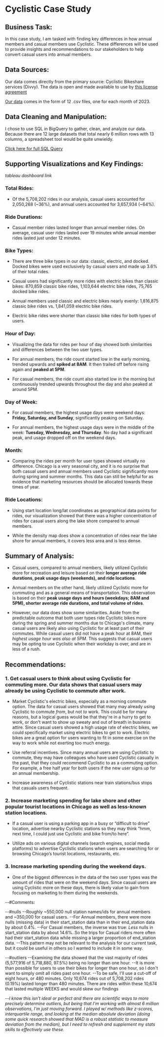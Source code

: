 # Cyclistic Case Study 

## Business Task:

  In this case study, I am tasked with finding key differences in how annual members and casual members use Cyclistic. These differences will be used to provide insights and recommendations to our stakeholders to help convert casual users into annual members.

  
## Data Sources:

  Our data comes directly from the primary source: Cyclistic Bikeshare services (Divvy). The data is open and made available to use by [this license agreement](https://divvybikes.com/data-license-agreement)
  
  [Our data](https://divvy-tripdata.s3.amazonaws.com/index.html) comes in the form of 12 .csv files, one for each month of 2023.


## Data Cleaning and Manipulation:

  I chose to use SQL in BigQuery to gather, clean, and analyze our data. Because there are 12 large datasets that total nearly 6 million rows with 13 columns, a spreadsheet tool would be quite unwieldy.
  
  [Click here for full SQL Query](https://github.com/TankaJahari/cyclistic.charliesun/blob/main/Data%20Cleaning%20and%20Manipulation.sql)


## Supporting Visualizations and Key Findings:

*tableau dashboard link*

### Total Rides:

 - Of the 5,708,202 rides in our analysis, casual users accounted for 2,050,268 (~36%), and annual users accounted for 3,657,934 (~64%).

### Ride Durations:

 - Casual member rides lasted longer than annual member rides. On average, casual user rides lasted over 19 minutes while annual member rides lasted just under 12 minutes.

### Bike Types:

 - There are three bike types in our data: classic, electric, and docked. Docked bikes were used exclusively by casual users and made up 3.6% of their total rides. 

 - Casual users had significantly more rides with electric bikes than classic bikes: 870,859 classic bike rides, 1,103,644 electric bike rides, 75,765 docked bike rides.

 - Annual members used classic and electric bikes nearly evenly: 1,816,875 classic bike rides vs. 1,841,059 electric bike rides.

 - Electric bike rides were shorter than classic bike rides for both types of users. 

### Hour of Day:

 - Visualizing the data for rides per hour of day showed both similarities and differences between the two user types.

 - For annual members, the ride count started low in the early morning, trended upwards and **spiked at 8AM**. It then trailed off before rising again and **peaked at 5PM**. 

 - For casual members, the ride count also started low in the morning but continuously trended upwards throughout the day and also peaked at around 5PM.

### Day of Week:

 - For casual members, the highest usage days were weekend days: **Friday, Saturday, and Sunday**, significantly peaking on Saturday.

 - For annual members, the highest usage days were in the middle of the week: **Tuesday, Wednesday, and Thursday**. No day had a significant peak, and usage dropped off on the weekend days.
 
### Month:

 - Comparing the rides per month for user types showed virtually no difference. Chicago is a very seasonal city, and it is no surprise that both casual users and annual members used Cyclistic significantly more during spring and summer months. This data can still be helpful for as evidence that marketing resources should be allocated towards these times of year.

### Ride Locations:

 - Using start location long/lat coordinates as geographical data points for rides, our visualization showed that there was a higher concentration of rides for casual users along the lake shore compared to annual members.

 - While the density map does show a concentration of rides near the lake shore for annual members, it covers less area and is less dense.

## Summary of Analysis:

 - Casual users, compared to annual members, likely utilized Cyclistic more for recreation and leisure based on their **longer average ride durations, peak usage days (weekends), and ride locations**.

 - Annual members on the other hand, likely utilized Cyclistic more for commuting and as a general means of transportation. This observation is based on their **peak usage days and hours (weekdays; 8AM and 5PM), shorter average ride durations, and total volume of rides**.


 - However, our data does show some simliarities. Aside from the predictable outcome that both user types ride Cyclistic bikes more during the spring and summer months due to Chicago's climate, many casual users are likely also using Cyclistic for at least part of their commutes. While casual users did not have a peak hour at 8AM, their *highest usage hour was also at 5PM*. This suggests that casual users may be opting to use Cyclistic when their workday is over, and are in less of a rush. 


   
## Recommendations:


### 1. Get casual users to think about using Cyclistic for commuting more. Our data shows that casual users may already be using Cyclistic to commute after work. 

 - Market Cyclistic's electric bikes, especially as a morning commute option. The data for casual users showed that many may already using Cyclistic to commute *from*, but not *to* work. This could be for many reasons, but a logical guess would be that they're in a hurry to get to work, or don't want to show up sweaty and out of breath in business attire. Since casual users showed a high usage rate of electric bikes, we could specifically market using electric bikes to get to work. Electric bikes are a great option for users wanting to fit in some exercise on the way to work while not exerting too much energy.
   
 - Use referral incentives. Since many annual users are using Cyclistic to commute, they may have colleagues who have used Cyclistic casually in the past, that they could recommend Cyclistic to as a commuting option. For example, a free half year for both users if the new user signs up for an annual membership.
   
 - Increase awareness of Cyclistic stations near train stations/bus stops that casuals users frequent.

### 2. Increase marketing spending for lake shore and other popular tourist locations in Chicago as well as less-known station locations.

 - If a casual user is using a parking app in a busy or “difficult to drive” location, advertise nearby Cyclistic stations so they may think “hmm, next time, I could just use Cyclistic and bike from/to here”.
   
 - Utilize ads on various digital channels (search engines, social media platforms) to advertise Cyclistic stations when users are searching for or browsing Chicago’s tourist locations, restaurants, etc.

### 3. Increase marketing spending during the weekend days.

 - One of the biggest differences in the data of the two user types was the amount of rides that were on the weekend days. Since casual users are using Cyclistic more on these days, there is likely value to gain from focusing on marketing to them during the weekends.


--#Comments:

--#nulls
--Roughly ~550,000 null station names/ids for annual members and ~350,000 for casual users. 
--For Annual members, there were more nulls (missing data) in their start_station data than in their end_station data by about 0.4%. 
--For Casual members, the inverse was true: *Less* nulls in start_station data by about 14.6%. So the trips for Casual riders more often had their start_station data while missing a larger proportion of end_station data.
--This pattern may not be relevant to the analysis for our current task, but it could be useful in others so I wanted to include it in some way.


--#outliers
--Examining the data showed that the vast majority of rides (5,577,916 of 5,718,880, 97.5%) being no longer than one hour.
--It is more than possible for users to use their bikes for longer than one hour, so I don't want to simply omit all rides past one hour.
--To be safe, I'll use a cut-off of eight hours, or 480 minutes. Only 10,674 rides out of 5,708,202 rides (0.19%) lasted longer than 480 minutes. There are rides within these 10,674 that lasted multiple WEEKS and would skew our findings 

--*I know this isn't ideal or perfect and there are scientific ways to more precisely determine outliers, but being that I'm working with almost 6 million observations, I'm just moving forward. I played w/ methods like z-scores, interquartile range, and looking at the median absolute deviation (doing some quick research showed that MAD is a robust statistic to measure deviation from the median), but I need to refresh and supplement my stats skills to effectively use these.*

